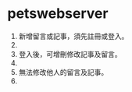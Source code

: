 # petswebserver
<ol>
  <li>新增留言或記事，須先註冊或登入。<li>
  <li>登入後，可增刪修改記事及留言。<li>
  <li>無法修改他人的留言及記事。<li>
</ol>
